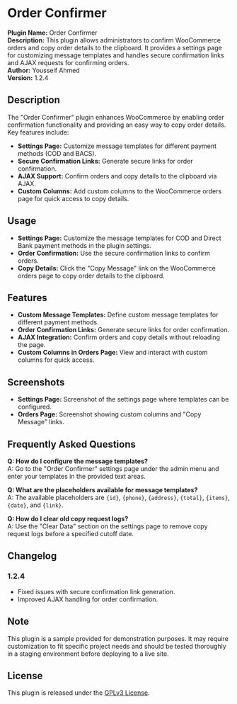 # Order Confirmer

**Plugin Name:** Order Confirmer  
**Description:** This plugin allows administrators to confirm WooCommerce orders and copy order details to the clipboard. It provides a settings page for customizing message templates and handles secure confirmation links and AJAX requests for confirming orders.  
**Author:** Yousseif Ahmed  
**Version:** 1.2.4

## Description

The "Order Confirmer" plugin enhances WooCommerce by enabling order confirmation functionality and providing an easy way to copy order details. Key features include:

- **Settings Page:** Customize message templates for different payment methods (COD and BACS).
- **Secure Confirmation Links:** Generate secure links for order confirmation.
- **AJAX Support:** Confirm orders and copy details to the clipboard via AJAX.
- **Custom Columns:** Add custom columns to the WooCommerce orders page for quick access to copy details.

## Usage

- **Settings Page:** Customize the message templates for COD and Direct Bank payment methods in the plugin settings.
- **Order Confirmation:** Use the secure confirmation links to confirm orders.
- **Copy Details:** Click the "Copy Message" link on the WooCommerce orders page to copy order details to the clipboard.

## Features

- **Custom Message Templates:** Define custom message templates for different payment methods.
- **Order Confirmation Links:** Generate secure links for order confirmation.
- **AJAX Integration:** Confirm orders and copy details without reloading the page.
- **Custom Columns in Orders Page:** View and interact with custom columns for quick access.

## Screenshots

- **Settings Page:** Screenshot of the settings page where templates can be configured.
- **Orders Page:** Screenshot showing custom columns and "Copy Message" links.

## Frequently Asked Questions

**Q: How do I configure the message templates?**  
A: Go to the "Order Confirmer" settings page under the admin menu and enter your templates in the provided text areas.

**Q: What are the placeholders available for message templates?**  
A: The available placeholders are `{id}`, `{phone}`, `{address}`, `{total}`, `{items}`, `{date}`, and `{link}`.

**Q: How do I clear old copy request logs?**  
A: Use the "Clear Data" section on the settings page to remove copy request logs before a specified cutoff date.

## Changelog

### 1.2.4
- Fixed issues with secure confirmation link generation.
- Improved AJAX handling for order confirmation.

## Note

This plugin is a sample provided for demonstration purposes. It may require customization to fit specific project needs and should be tested thoroughly in a staging environment before deploying to a live site.

## License

This plugin is released under the [GPLv3 License](https://www.gnu.org/licenses/gpl-3.0.en.html).
